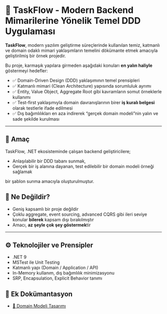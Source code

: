 # 🧩 TaskFlow - Modern Backend Mimarilerine Yönelik Temel DDD Uygulaması

**TaskFlow**, modern yazılım geliştirme süreçlerinde kullanılan temiz, katmanlı ve domain odaklı mimari yaklaşımların temelini dökümante etmek amacıyla geliştirilmiş bir örnek projedir.

Bu proje, karmaşık yapılara girmeden aşağıdaki konuları **en yalın haliyle** göstermeyi hedefler:


- ✅ Domain-Driven Design (DDD) yaklaşımının temel prensipleri
- ✅ Katmanlı mimari (Clean Architecture) yapısında sorumluluk ayrımı
- ✅ Entity, Value Object, Aggregate Root gibi kavramların somut örneklerle kullanımı
- ✅ Test-first yaklaşımıyla domain davranışlarının birer **iş kuralı belgesi** olarak testlerle ifade edilmesi
- ✅ Dış bağımlılıkları en aza indirerek “gerçek domain modeli”nin yalın ve sade şekilde kurulması

---

## 🎯 Amaç


TaskFlow, .NET ekosisteminde çalışan backend geliştiricilere;

- Anlaşılabilir bir DDD tabanı sunmak,
- Gerçek bir iş alanına dayanan, test edilebilir bir domain modeli örneği sağlamak

bir şablon sunma amacıyla oluşturulmuştur.

## 🚫 Ne Değildir?

- Geniş kapsamlı bir proje değildir
- Çoklu aggregate, event sourcing, advanced CQRS gibi ileri seviye konular **bilerek** kapsam dışı bırakılmıştır
- Amacı, **az şeyle çok şey göstermek**tir

---
## ⚙️ Teknolojiler ve Prensipler
- .NET 9
- MSTest ile Unit Testing
- Katmanlı yapı (Domain / Application / API)
- In-Memory kullanım, dış bağımlılık minimizasyonu
- SRP, Encapsulation, Explicit Behavior tanımı

## 📘 Ek Dokümantasyon

- [🧠 Domain Modeli Tasarımı](/docs/domain-design.md)